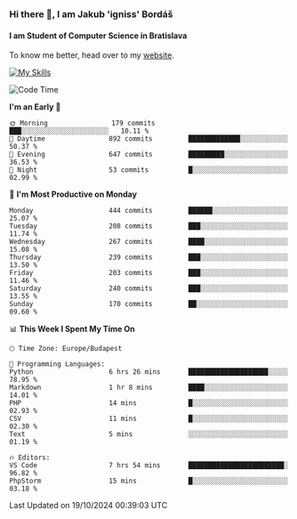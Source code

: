 ### Hi there 👋, I am Jakub 'igniss' Bordáš

#### I am Student of Computer Science in Bratislava
To know me better, head over to my [website](https://bordas.sk).

[![My Skills](https://skillicons.dev/icons?i=js,html,css,figma,svelte,java,kotlin,python,postgresql,typescript,nest,nodejs)](https://bordas.sk)


<!--START_SECTION:waka-->
![Code Time](http://img.shields.io/badge/Code%20Time-1%2C547%20hrs%2019%20mins-blue)

**I'm an Early 🐤** 

```text
🌞 Morning                179 commits         ███░░░░░░░░░░░░░░░░░░░░░░   10.11 % 
🌆 Daytime                892 commits         █████████████░░░░░░░░░░░░   50.37 % 
🌃 Evening                647 commits         █████████░░░░░░░░░░░░░░░░   36.53 % 
🌙 Night                  53 commits          █░░░░░░░░░░░░░░░░░░░░░░░░   02.99 % 
```
📅 **I'm Most Productive on Monday** 

```text
Monday                   444 commits         ██████░░░░░░░░░░░░░░░░░░░   25.07 % 
Tuesday                  208 commits         ███░░░░░░░░░░░░░░░░░░░░░░   11.74 % 
Wednesday                267 commits         ████░░░░░░░░░░░░░░░░░░░░░   15.08 % 
Thursday                 239 commits         ███░░░░░░░░░░░░░░░░░░░░░░   13.50 % 
Friday                   203 commits         ███░░░░░░░░░░░░░░░░░░░░░░   11.46 % 
Saturday                 240 commits         ███░░░░░░░░░░░░░░░░░░░░░░   13.55 % 
Sunday                   170 commits         ██░░░░░░░░░░░░░░░░░░░░░░░   09.60 % 
```


📊 **This Week I Spent My Time On** 

```text
🕑︎ Time Zone: Europe/Budapest

💬 Programming Languages: 
Python                   6 hrs 26 mins       ████████████████████░░░░░   78.95 % 
Markdown                 1 hr 8 mins         ████░░░░░░░░░░░░░░░░░░░░░   14.01 % 
PHP                      14 mins             █░░░░░░░░░░░░░░░░░░░░░░░░   02.93 % 
CSV                      11 mins             █░░░░░░░░░░░░░░░░░░░░░░░░   02.30 % 
Text                     5 mins              ░░░░░░░░░░░░░░░░░░░░░░░░░   01.19 % 

🔥 Editors: 
VS Code                  7 hrs 54 mins       ████████████████████████░   96.82 % 
PhpStorm                 15 mins             █░░░░░░░░░░░░░░░░░░░░░░░░   03.18 % 
```


 Last Updated on 19/10/2024 00:39:03 UTC
<!--END_SECTION:waka-->
